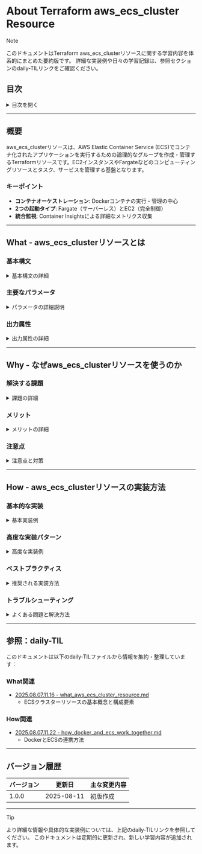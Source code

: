 # About Terraform aws_ecs_cluster Resource

> [!NOTE]
> このドキュメントはTerraform aws_ecs_clusterリソースに関する学習内容を体系的にまとめた要約版です。
> 詳細な実装例や日々の学習記録は、参照セクションのdaily-TILリンクをご確認ください。

## 目次

<details>
<summary>目次を開く</summary>

- [概要](#概要)
- [What - aws_ecs_clusterリソースとは](#what---aws_ecs_clusterリソースとは)
  - [基本構文](#基本構文)
  - [主要なパラメータ](#主要なパラメータ)
  - [出力属性](#出力属性)
- [Why - なぜaws_ecs_clusterリソースを使うのか](#why---なぜaws_ecs_clusterリソースを使うのか)
  - [解決する課題](#解決する課題)
  - [メリット](#メリット)
  - [注意点](#注意点)
- [How - aws_ecs_clusterリソースの実装方法](#how---aws_ecs_clusterリソースの実装方法)
  - [基本的な実装](#基本的な実装)
  - [高度な実装パターン](#高度な実装パターン)
  - [ベストプラクティス](#ベストプラクティス)
  - [トラブルシューティング](#トラブルシューティング)
- [参照：daily-TIL](#参照daily-til)

</details>

---

## 概要

aws_ecs_clusterリソースは、AWS Elastic Container Service (ECS)でコンテナ化されたアプリケーションを実行するための論理的なグループを作成・管理するTerraformリソースです。EC2インスタンスやFargateなどのコンピューティングリソースとタスク、サービスを管理する基盤となります。

### キーポイント

- **コンテナオーケストレーション**: Dockerコンテナの実行・管理の中心
- **2つの起動タイプ**: Fargate（サーバーレス）とEC2（完全制御）
- **統合監視**: Container Insightsによる詳細なメトリクス収集

---

## What - aws_ecs_clusterリソースとは

### 基本構文

<details>
<summary>基本構文の詳細</summary>

```hcl
resource "aws_ecs_cluster" "example" {
  # 基本設定
  name = "my-cluster"
  
  # Container Insights設定
  setting {
    name  = "containerInsights"
    value = "enabled"
  }
  
  # キャパシティプロバイダー設定
  capacity_providers = ["FARGATE", "FARGATE_SPOT"]
  
  default_capacity_provider_strategy {
    capacity_provider = "FARGATE"
    weight            = 1
    base              = 0
  }
  
  # 実行コマンド設定（ECS Exec）
  configuration {
    execute_command_configuration {
      kms_key_id = aws_kms_key.ecs.arn
      logging    = "OVERRIDE"
      
      log_configuration {
        cloud_watch_encryption_enabled = true
        cloud_watch_log_group_name     = aws_cloudwatch_log_group.ecs_exec.name
        s3_bucket_name                 = aws_s3_bucket.ecs_exec_logs.id
        s3_key_prefix                  = "exec-logs"
      }
    }
  }
  
  # タグ
  tags = {
    Name = "my-ecs-cluster"
  }
}
```

#### リソース名の構成

- **リソースタイプ**: `aws_ecs_cluster`
- **リソース名**: 任意の識別子（例: `main`, `production`, `web`）
- **参照方法**: `aws_ecs_cluster.example.id`, `aws_ecs_cluster.example.arn`

</details>

### 主要なパラメータ

<details>
<summary>パラメータの詳細説明</summary>

#### 基本パラメータ

| パラメータ | 必須 | 説明 | デフォルト |
|-----------|------|------|-----------|
| `name` | はい | クラスター名 | - |
| `tags` | いいえ | タグのマップ | - |

#### Container Insights設定

| 設定名 | 値 | 説明 |
|--------|-----|------|
| `containerInsights` | `enabled`/`disabled` | CloudWatch Container Insightsの有効化 |

```hcl
setting {
  name  = "containerInsights"
  value = "enabled"
}
```

#### キャパシティプロバイダー設定

| パラメータ | 説明 |
|-----------|------|
| `capacity_providers` | 使用可能なキャパシティプロバイダーのリスト |
| `default_capacity_provider_strategy` | デフォルトの配置戦略 |

キャパシティプロバイダーの種類：
- `FARGATE`: Fargateの標準料金
- `FARGATE_SPOT`: Fargateのスポット料金（最大70%割引）
- カスタムキャパシティプロバイダー（EC2 Auto Scalingグループ）

#### 実行コマンド設定（ECS Exec）

| パラメータ | 説明 |
|-----------|------|
| `kms_key_id` | セッション暗号化用のKMSキー |
| `logging` | ログ設定（`NONE`, `DEFAULT`, `OVERRIDE`） |
| `log_configuration` | ログの出力先設定 |

</details>

### 出力属性

<details>
<summary>出力属性の詳細</summary>

| 属性 | 説明 | 使用例 |
|------|------|--------|
| `id` | クラスターのID/名前 | `aws_ecs_cluster.example.id` |
| `arn` | クラスターのARN | `aws_ecs_cluster.example.arn` |
| `capacity_providers` | 関連付けられたキャパシティプロバイダー | `aws_ecs_cluster.example.capacity_providers` |
| `default_capacity_provider_strategy` | デフォルトの配置戦略 | `aws_ecs_cluster.example.default_capacity_provider_strategy` |
| `setting` | クラスター設定 | `aws_ecs_cluster.example.setting` |
| `configuration` | クラスター構成 | `aws_ecs_cluster.example.configuration` |

</details>

---

## Why - なぜaws_ecs_clusterリソースを使うのか

### 解決する課題

<details>
<summary>課題の詳細</summary>

#### コンテナ管理の複雑性

1. **手動管理の限界**
   - コンテナの配置とスケジューリング
   - リソース使用率の最適化
   - 障害時の自動復旧

2. **インフラストラクチャの課題**
   - サーバー管理の負担
   - スケーリングの複雑性
   - セキュリティパッチの適用

3. **監視とログ管理**
   - 分散されたログの収集
   - パフォーマンスメトリクスの統合
   - トラブルシューティングの困難さ

#### Terraformによる解決

```hcl
# インフラストラクチャのコード化
module "ecs_cluster" {
  source = "./modules/ecs_cluster"
  
  cluster_name = "${var.project_name}-${var.environment}"
  enable_container_insights = true
  
  # Fargateでサーバー管理を排除
  capacity_providers = ["FARGATE", "FARGATE_SPOT"]
}
```

</details>

### メリット

<details>
<summary>メリットの詳細</summary>

1. **サーバーレスオプション（Fargate）**
   - インフラ管理不要
   - 自動的なセキュリティパッチ
   - タスク単位の課金

2. **柔軟なスケーリング**
   - 自動スケーリング対応
   - 複数のキャパシティプロバイダー
   - コスト最適化（FARGATE_SPOT）

3. **統合された監視**
   - Container Insightsによる詳細メトリクス
   - CloudWatchとの深い統合
   - ECS Execによるデバッグ支援

4. **エンタープライズ対応**
   - IAMによる細かなアクセス制御
   - KMS暗号化サポート
   - コンプライアンス準拠

</details>

### 注意点

<details>
<summary>注意点と対策</summary>

| 注意点 | 影響 | 対策 |
|--------|------|------|
| Container Insightsのコスト | CloudWatchログとメトリクスの料金 | 環境別に有効/無効を設定 |
| クラスター名の一意性 | リージョン内で重複不可 | 環境とプロジェクト名を含める |
| Fargate制限 | GPU非対応、永続ストレージ制限 | EC2起動タイプの検討 |
| リージョン制限 | クラスターはリージョン固定 | マルチリージョン設計 |

</details>

---

## How - aws_ecs_clusterリソースの実装方法

### 基本的な実装

<details>
<summary>基本実装例</summary>

#### 最小構成

```hcl
# シンプルなECSクラスター
resource "aws_ecs_cluster" "minimal" {
  name = "my-minimal-cluster"
}
```

#### 標準的な構成

```hcl
# 本番環境向けの標準構成
resource "aws_ecs_cluster" "standard" {
  name = "${var.project_name}-${var.environment}"
  
  # Container Insights有効化
  setting {
    name  = "containerInsights"
    value = "enabled"
  }
  
  # タグ付け
  tags = {
    Name        = "${var.project_name}-cluster-${var.environment}"
    Environment = var.environment
    Project     = var.project_name
    ManagedBy   = "terraform"
  }
}
```

#### Fargate専用クラスター

```hcl
# Fargateのみを使用するクラスター
resource "aws_ecs_cluster" "fargate_only" {
  name = "${var.project_name}-fargate-${var.environment}"
  
  capacity_providers = ["FARGATE", "FARGATE_SPOT"]
  
  # コスト最適化戦略
  default_capacity_provider_strategy {
    capacity_provider = "FARGATE_SPOT"
    weight            = 2
  }
  
  default_capacity_provider_strategy {
    capacity_provider = "FARGATE"
    weight            = 1
    base              = 1  # 最低1タスクは通常のFargateで実行
  }
  
  setting {
    name  = "containerInsights"
    value = "enabled"
  }
}
```

</details>

### 高度な実装パターン

<details>
<summary>高度な実装例</summary>

#### ECS Exec対応クラスター

```hcl
# KMSキーの作成
resource "aws_kms_key" "ecs_exec" {
  description             = "KMS key for ECS Exec"
  deletion_window_in_days = 7
  
  tags = {
    Name = "${var.project_name}-ecs-exec-key"
  }
}

# CloudWatchロググループ
resource "aws_cloudwatch_log_group" "ecs_exec" {
  name              = "/ecs/exec/${var.project_name}-${var.environment}"
  retention_in_days = 7
  
  kms_key_id = aws_kms_key.ecs_exec.arn
}

# S3バケット（ログアーカイブ用）
resource "aws_s3_bucket" "ecs_exec_logs" {
  bucket = "${var.project_name}-ecs-exec-logs-${var.environment}"
}

# ECS Exec対応クラスター
resource "aws_ecs_cluster" "with_exec" {
  name = "${var.project_name}-${var.environment}"
  
  configuration {
    execute_command_configuration {
      kms_key_id = aws_kms_key.ecs_exec.arn
      logging    = "OVERRIDE"
      
      log_configuration {
        cloud_watch_encryption_enabled = true
        cloud_watch_log_group_name     = aws_cloudwatch_log_group.ecs_exec.name
        s3_bucket_name                 = aws_s3_bucket.ecs_exec_logs.id
        s3_key_prefix                  = "exec-logs"
      }
    }
  }
  
  setting {
    name  = "containerInsights"
    value = "enabled"
  }
}
```

#### ハイブリッドクラスター（EC2 + Fargate）

```hcl
# EC2用のAuto Scalingグループ
resource "aws_autoscaling_group" "ecs" {
  name                = "${var.project_name}-ecs-asg"
  vpc_zone_identifier = var.private_subnet_ids
  min_size            = 0
  max_size            = 10
  desired_capacity    = 2
  
  launch_template {
    id      = aws_launch_template.ecs.id
    version = "$Latest"
  }
  
  tag {
    key                 = "Name"
    value               = "${var.project_name}-ecs-instance"
    propagate_at_launch = true
  }
}

# キャパシティプロバイダー
resource "aws_ecs_capacity_provider" "ec2" {
  name = "${var.project_name}-ec2-capacity-provider"
  
  auto_scaling_group_provider {
    auto_scaling_group_arn         = aws_autoscaling_group.ecs.arn
    managed_termination_protection = "ENABLED"
    
    managed_scaling {
      maximum_scaling_step_size = 10
      minimum_scaling_step_size = 1
      status                    = "ENABLED"
      target_capacity           = 100
    }
  }
}

# ハイブリッドクラスター
resource "aws_ecs_cluster" "hybrid" {
  name = "${var.project_name}-hybrid-${var.environment}"
  
  capacity_providers = [
    aws_ecs_capacity_provider.ec2.name,
    "FARGATE",
    "FARGATE_SPOT"
  ]
  
  # デフォルト戦略：EC2を優先
  default_capacity_provider_strategy {
    capacity_provider = aws_ecs_capacity_provider.ec2.name
    weight            = 2
    base              = 2
  }
  
  default_capacity_provider_strategy {
    capacity_provider = "FARGATE"
    weight            = 1
  }
  
  setting {
    name  = "containerInsights"
    value = "enabled"
  }
}
```

#### マルチ環境対応

```hcl
# 環境別設定
locals {
  cluster_config = {
    dev = {
      container_insights = false
      capacity_providers = ["FARGATE_SPOT"]
      retention_days     = 3
    }
    stg = {
      container_insights = true
      capacity_providers = ["FARGATE", "FARGATE_SPOT"]
      retention_days     = 7
    }
    prod = {
      container_insights = true
      capacity_providers = ["FARGATE"]
      retention_days     = 30
    }
  }
}

# 環境別クラスター
resource "aws_ecs_cluster" "multi_env" {
  name = "${var.project_name}-${var.environment}"
  
  capacity_providers = local.cluster_config[var.environment].capacity_providers
  
  setting {
    name  = "containerInsights"
    value = local.cluster_config[var.environment].container_insights ? "enabled" : "disabled"
  }
  
  tags = {
    Name        = "${var.project_name}-cluster-${var.environment}"
    Environment = var.environment
    Project     = var.project_name
  }
}
```

</details>

### ベストプラクティス

<details>
<summary>推奨される実装方法</summary>

#### 1. 命名規則の統一

```hcl
# 一貫した命名規則
locals {
  cluster_name = "${var.organization}-${var.project_name}-${var.environment}"
  
  # 例:
  # mycompany-web-app-dev
  # mycompany-web-app-stg
  # mycompany-web-app-prod
}

resource "aws_ecs_cluster" "main" {
  name = local.cluster_name
  
  tags = {
    Name        = local.cluster_name
    Environment = var.environment
    Project     = var.project_name
    Organization = var.organization
  }
}
```

#### 2. 環境別の最適化

```hcl
# 環境別の設定管理
variable "environment_config" {
  description = "Environment-specific configuration"
  type = map(object({
    enable_insights    = bool
    use_spot_instances = bool
    exec_logging       = string
  }))
  
  default = {
    dev = {
      enable_insights    = false
      use_spot_instances = true
      exec_logging       = "NONE"
    }
    stg = {
      enable_insights    = true
      use_spot_instances = true
      exec_logging       = "DEFAULT"
    }
    prod = {
      enable_insights    = true
      use_spot_instances = false
      exec_logging       = "OVERRIDE"
    }
  }
}

resource "aws_ecs_cluster" "optimized" {
  name = "${var.project_name}-${var.environment}"
  
  # Container Insights
  setting {
    name  = "containerInsights"
    value = var.environment_config[var.environment].enable_insights ? "enabled" : "disabled"
  }
  
  # キャパシティプロバイダー
  capacity_providers = var.environment_config[var.environment].use_spot_instances ? 
    ["FARGATE", "FARGATE_SPOT"] : ["FARGATE"]
  
  # ECS Exec設定
  dynamic "configuration" {
    for_each = var.environment_config[var.environment].exec_logging != "NONE" ? [1] : []
    
    content {
      execute_command_configuration {
        logging = var.environment_config[var.environment].exec_logging
      }
    }
  }
}
```

#### 3. モニタリングとアラート

```hcl
# CloudWatchアラーム
resource "aws_cloudwatch_metric_alarm" "cluster_cpu" {
  alarm_name          = "${var.project_name}-cluster-cpu-high"
  comparison_operator = "GreaterThanThreshold"
  evaluation_periods  = "2"
  metric_name         = "CPUUtilization"
  namespace           = "AWS/ECS"
  period              = "300"
  statistic           = "Average"
  threshold           = "80"
  alarm_description   = "This metric monitors cluster CPU utilization"
  
  dimensions = {
    ClusterName = aws_ecs_cluster.main.name
  }
  
  alarm_actions = [aws_sns_topic.alerts.arn]
}

# メモリアラーム
resource "aws_cloudwatch_metric_alarm" "cluster_memory" {
  alarm_name          = "${var.project_name}-cluster-memory-high"
  comparison_operator = "GreaterThanThreshold"
  evaluation_periods  = "2"
  metric_name         = "MemoryUtilization"
  namespace           = "AWS/ECS"
  period              = "300"
  statistic           = "Average"
  threshold           = "80"
  
  dimensions = {
    ClusterName = aws_ecs_cluster.main.name
  }
  
  alarm_actions = [aws_sns_topic.alerts.arn]
}
```

#### 4. セキュリティ強化

```hcl
# IAMロールの制限
data "aws_iam_policy_document" "ecs_assume_role" {
  statement {
    actions = ["sts:AssumeRole"]
    
    principals {
      type        = "Service"
      identifiers = ["ecs.amazonaws.com"]
    }
  }
}

# クラスター用IAMロール
resource "aws_iam_role" "ecs_cluster" {
  name               = "${var.project_name}-ecs-cluster-role"
  assume_role_policy = data.aws_iam_policy_document.ecs_assume_role.json
  
  tags = {
    Name = "${var.project_name}-ecs-cluster-role"
  }
}

# 必要最小限の権限
resource "aws_iam_role_policy_attachment" "ecs_cluster" {
  role       = aws_iam_role.ecs_cluster.name
  policy_arn = "arn:aws:iam::aws:policy/service-role/AmazonECSServiceRolePolicy"
}
```

</details>

### トラブルシューティング

<details>
<summary>よくある問題と解決方法</summary>

#### エラー1: クラスター名の重複

**エラーメッセージ**:
```
Error: error creating ECS cluster: ClientException: The specified cluster name already exists
```

**原因**: リージョン内で既に同名のクラスターが存在

**解決方法**:
```hcl
# ユニークな名前を生成
resource "random_string" "suffix" {
  length  = 8
  special = false
  upper   = false
}

resource "aws_ecs_cluster" "unique" {
  name = "${var.project_name}-${var.environment}-${random_string.suffix.result}"
}
```

#### エラー2: Container Insightsの権限不足

**エラーメッセージ**:
```
AccessDeniedException: User is not authorized to perform: ecs:PutAccountSetting
```

**解決方法**:
```hcl
# 必要な権限をIAMポリシーに追加
data "aws_iam_policy_document" "container_insights" {
  statement {
    effect = "Allow"
    actions = [
      "ecs:PutAccountSetting",
      "ecs:PutAccountSettingDefault"
    ]
    resources = ["*"]
  }
}
```

#### エラー3: キャパシティプロバイダーが見つからない

**エラーメッセージ**:
```
InvalidParameterException: The specified capacity provider was not found
```

**原因**: カスタムキャパシティプロバイダーが作成されていない

**解決方法**:
```hcl
# キャパシティプロバイダーの作成を確認
resource "aws_ecs_cluster_capacity_providers" "example" {
  cluster_name = aws_ecs_cluster.main.name
  
  capacity_providers = ["FARGATE", "FARGATE_SPOT"]
  
  default_capacity_provider_strategy {
    base              = 1
    weight            = 100
    capacity_provider = "FARGATE"
  }
}
```

#### エラー4: ECS Execの設定エラー

**エラーメッセージ**:
```
InvalidParameterException: KMS key not found
```

**解決方法**:
```hcl
# KMSキーの依存関係を明示
resource "aws_ecs_cluster" "with_exec" {
  name = var.cluster_name
  
  configuration {
    execute_command_configuration {
      kms_key_id = aws_kms_key.ecs_exec.arn
      # ...
    }
  }
  
  # 依存関係を明示
  depends_on = [
    aws_kms_key.ecs_exec,
    aws_kms_alias.ecs_exec
  ]
}
```

</details>

---

## 参照：daily-TIL

このドキュメントは以下のdaily-TILファイルから情報を集約・整理しています：

### What関連

- [2025.08.07.11.16 - what_aws_ecs_cluster_resource.md](../daily/2025.08.07.11.16_what_aws_ecs_cluster_resource.md)
  - ECSクラスターリソースの基本概念と構成要素

### How関連

- [2025.08.07.11.22 - how_docker_and_ecs_work_together.md](../daily/2025.08.07.11.22_how_docker_and_ecs_work_together.md)
  - DockerとECSの連携方法

---

## バージョン履歴

| バージョン | 更新日 | 主な変更内容 |
|-----------|---------|-------------|
| 1.0.0 | 2025-08-11 | 初版作成 |

---

> [!TIP]
> より詳細な情報や具体的な実装例については、上記のdaily-TILリンクを参照してください。
> このドキュメントは定期的に更新され、新しい学習内容が追加されます。
